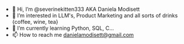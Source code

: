 - 👋 Hi, I’m @severinekitten333 AKA Daniela Modisett
- 👀 I’m interested in LLM's, Product Marketing and all sorts of drinks {coffee, wine, tea}
- 🌱 I’m currently learning Python, SQL, C...
- 📫 How to reach me danielamodisett@gmail.com

<!---
severinekitten333/severinekitten333 is a ✨ special ✨ repository because its `README.md` (this file) appears on your GitHub profile.
You can click the Preview link to take a look at your changes.
--->
